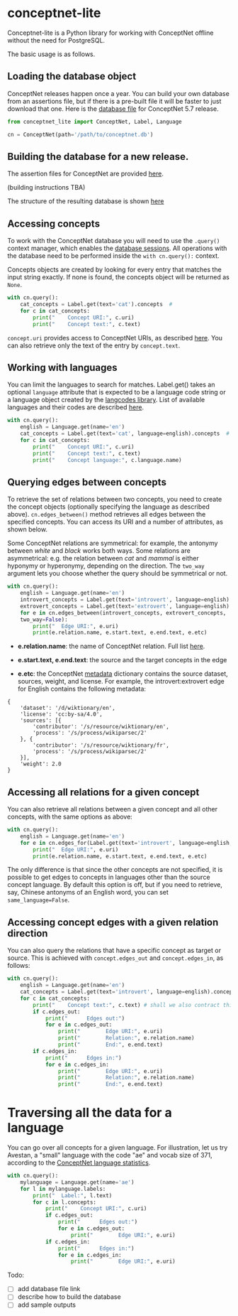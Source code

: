 # conceptnet-lite

Conceptnet-lite is a Python library for working with ConceptNet offline without the need for PostgreSQL.

The basic usage is as follows. 

## Loading the database object

ConceptNet releases happen once a year. You can build your own database from an assertions file, but if there is a pre-built file it will be faster to just download that one. Here is the [database file](todo) for ConceptNet 5.7 release. 

```python
from conceptnet_lite import ConceptNet, Label, Language

cn = ConceptNet(path='/path/to/conceptnet.db')
```

## Building the database for a new release.

The assertion files for ConceptNet are provided [here](https://github.com/commonsense/conceptnet5/wiki/Downloads). 

(building instructions TBA)

The structure of the resulting database is shown [here](https://github.com/ldtoolkit/conceptnet-lite/blob/master/docs/er-diagram.pdf) 

## Accessing concepts

To work with the ConceptNet database you will need to use the `.query()` context manager, which enables the [database sessions](https://docs.ponyorm.org/transactions.html#working-with-db-session). All operations with the database need to be performed inside the `with cn.query():` context.

Concepts objects are created by looking for every entry that matches the input string exactly. If none is found, the concepts object will be returned as `None`. 

```python
with cn.query():
    cat_concepts = Label.get(text='cat').concepts  #
    for c in cat_concepts:
        print("    Concept URI:", c.uri)
        print("    Concept text:", c.text) 
```

`concept.uri` provides access to ConceptNet URIs, as described [here](https://github.com/commonsense/conceptnet5/wiki/URI-hierarchy). You can also retrieve only the text of the entry by `concept.text`.

## Working with languages

You can limit the languages to search for matches. Label.get() takes an optional `language` attribute that is expected to be a language code string or a language object created by the [langcodes library](https://github.com/LuminosoInsight/langcodes). List of available languages and their codes are described [here](https://github.com/commonsense/conceptnet5/wiki/Languages).

```python
with cn.query():
    english = Language.get(name='en')
    cat_concepts = Label.get(text='cat', language=english).concepts  #
    for c in cat_concepts:
        print("    Concept URI:", c.uri)
        print("    Concept text:", c.text) 
        print("    Concept language:", c.language.name)
```

## Querying edges between concepts

To retrieve the set of relations between two concepts, you need to create the concept objects (optionally specifying the language as described above). `cn.edges_between()` method retrieves all edges between the specified concepts. You can access its URI and a number of attributes, as shown below.

Some ConceptNet relations are symmetrical: for example, the antonymy between *white* and *black* works both ways. Some relations are asymmetrical: e.g. the relation between *cat* and *mammal* is either hyponymy or hyperonymy, depending on the direction. The `two_way` argument lets you choose whether the query should be symmetrical or not.

```python
with cn.query():
    english = Language.get(name='en')
    introvert_concepts = Label.get(text='introvert', language=english).concepts
    extrovert_concepts = Label.get(text='extrovert', language=english).concepts
    for e in cn.edges_between(introvert_concepts, extrovert_concepts,
    two_way=False):
        print("  Edge URI:", e.uri)
        print(e.relation.name, e.start.text, e.end.text, e.etc)
```
* **e.relation.name**: the name of ConceptNet relation. Full list [here](https://github.com/commonsense/conceptnet5/wiki/Relations).

* **e.start.text, e.end.text**: the source and the target concepts in the edge

* **e.etc**: the ConceptNet [metadata](https://github.com/commonsense/conceptnet5/wiki/Edges) dictionary contains the source dataset, sources, weight, and license. For example, the introvert:extrovert edge for English contains the following metadata:

```
{
	'dataset': '/d/wiktionary/en',
	'license': 'cc:by-sa/4.0',
	'sources': [{
		'contributor': '/s/resource/wiktionary/en',
		'process': '/s/process/wikiparsec/2'
	}, {
		'contributor': '/s/resource/wiktionary/fr',
		'process': '/s/process/wikiparsec/2'
	}],
	'weight': 2.0
}
```

## Accessing all relations for a given concept

You can also retrieve all relations between a given concept and all other concepts, with the same options as above:

```python
with cn.query():
    english = Language.get(name='en')
    for e in cn.edges_for(Label.get(text='introvert', language=english, same_language=True).concepts):
        print("  Edge URI:", e.uri)
        print(e.relation.name, e.start.text, e.end.text, e.etc)
```

The only difference is that since the other concepts are not specified, it is possible to get edges to concepts in languages other than the source concept language. By default this option is off, but if you need to retrieve, say, Chinese antonyms of an English word, you can set `same_language=False`.

## Accessing concept edges with a given relation direction

You can also query the relations that have a specific concept as target or source. This is achieved with `concept.edges_out` and `concept.edges_in`, as follows:

```python
with cn.query():
    english = Language.get(name='en')
    cat_concepts = Label.get(text='introvert', language=english).concepts  #
    for c in cat_concepts:
        print("    Concept text:", c.text) # shall we also contract this to c.text?
        if c.edges_out:
            print("      Edges out:")
            for e in c.edges_out:
                print("        Edge URI:", e.uri)
                print("        Relation:", e.relation.name)
                print("        End:", e.end.text)
        if c.edges_in:
            print("      Edges in:")
            for e in c.edges_in:
                print("        Edge URI:", e.uri)
                print("        Relation:", e.relation.name)
                print("        End:", e.end.text)
```


# Traversing all the data for a language
 
You can go over all concepts for a given language. For illustration, let us try Avestan, a "small" language with the code "ae" and vocab size of 371, according to the [ConceptNet language statistics](https://github.com/commonsense/conceptnet5/wiki/Languages). 
 
```python
with cn.query():
    mylanguage = Language.get(name='ae')
    for l in mylanguage.labels:
        print("  Label:", l.text)
        for c in l.concepts:
            print("    Concept URI:", c.uri)
            if c.edges_out:
                print("      Edges out:")
                for e in c.edges_out:
                    print("        Edge URI:", e.uri)
            if c.edges_in:
                print("      Edges in:")
                for e in c.edges_in:
                    print("        Edge URI:", e.uri)
```

Todo:

- [ ] add database file link 
- [ ] describe how to build the database
- [ ] add sample outputs

